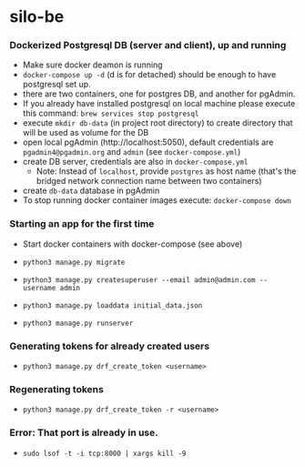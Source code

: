 # silo-be

### Dockerized Postgresql DB (server and client), up and running

- Make sure docker deamon is running
- `docker-compose up -d` (d is for detached) should be enough to have postgresql set up. 
- there are two containers, one for postgres DB, and another for pgAdmin.
- If you already have installed postgresql on local machine please
 execute this command: `brew services stop postgresql` 
- execute `mkdir db-data` (in project root directory) to create directory that will be 
used as volume for the DB
- open local pgAdmin (http://localhost:5050), default credentials 
are `pgadmin4@pgadmin.org` and `admin` (see `docker-compose.yml`)
- create DB server, credentials are also in `docker-compose.yml`
    - Note: Instead of `localhost`, provide `postgres` as host name 
    (that's the bridged network connection name between two containers)
- create `db-data` database in pgAdmin
- To stop running docker container images execute: `docker-compose down`
 

### Starting an app for the first time

- Start docker containers with docker-compose (see above)

- `python3 manage.py migrate`
- `python3 manage.py createsuperuser --email admin@admin.com --username admin`
- `python3 manage.py loaddata initial_data.json`
- `python3 manage.py runserver`


### Generating tokens for already created users
- `python3 manage.py drf_create_token <username>`


### Regenerating tokens
- `python3 manage.py drf_create_token -r <username>`


### Error: That port is already in use.
- `sudo lsof -t -i tcp:8000 | xargs kill -9`